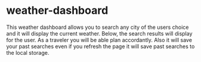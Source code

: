 # weather-dashboard
This weather dashboard allows you to search any city of the users choice and it will display the current weather.
Below, the search results will display for the user. As a traveler you will be able plan accordantly. 
Also it will save your past searches even if you refresh the page it will save past searches to the local storage.   
